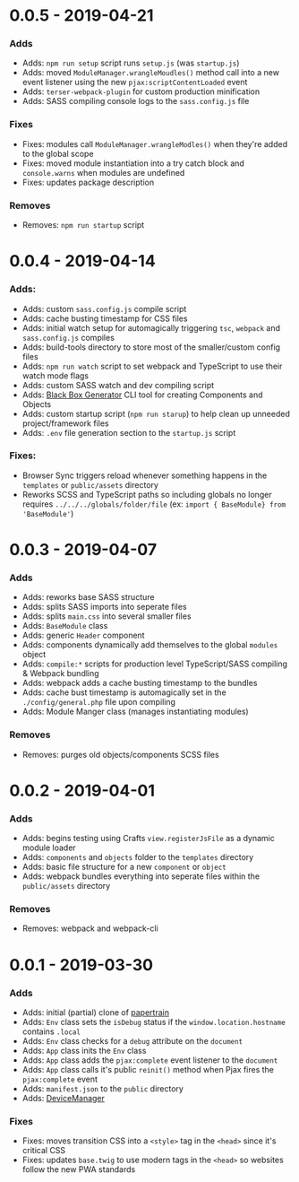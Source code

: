 # 0.0.5 - 2019-04-21

### Adds

- Adds: `npm run setup` script runs `setup.js` (was `startup.js`)
- Adds: moved `ModuleManager.wrangleMoudles()` method call into a new event listener using the new `pjax:scriptContentLoaded` event
- Adds: `terser-webpack-plugin` for custom production minification
- Adds: SASS compiling console logs to the `sass.config.js` file

### Fixes

- Fixes: modules call `ModuleManager.wrangleModles()` when they're added to the global scope
- Fixes: moved module instantiation into a try catch block and `console.warns` when modules are undefined
- Fixes: updates package description

### Removes

- Removes: `npm run startup` script

# 0.0.4 - 2019-04-14

### Adds:

- Adds: custom `sass.config.js` compile script
- Adds: cache busting timestamp for CSS files
- Adds: initial watch setup for automagically triggering `tsc`, `webpack` and `sass.config.js` compiles
- Adds: build-tools directory to store most of the smaller/custom config files
- Adds: `npm run watch` script to set webpack and TypeScript to use their watch mode flags
- Adds: custom SASS watch and dev compiling script
- Adds: [Black Box Generator](https://github.com/codewithkyle/black-box-generator) CLI tool for creating Components and Objects
- Adds: custom startup script (`npm run starup`) to help clean up unneeded project/framework files
- Adds: `.env` file generation section to the `startup.js` script

### Fixes:

- Browser Sync triggers reload whenever something happens in the `templates` or `public/assets` directory
- Reworks SCSS and TypeScript paths so including globals no longer requires `../../../globals/folder/file` (ex: `import { BaseModule} from 'BaseModule'`)

# 0.0.3 - 2019-04-07

### Adds

- Adds: reworks base SASS structure
- Adds: splits SASS imports into seperate files
- Adds: splits `main.css` into several smaller files
- Adds: `BaseModule` class
- Adds: generic `Header` component
- Adds: components dynamically add themselves to the global `modules` object
- Adds: `compile:*` scripts for production level TypeScript/SASS compiling & Webpack bundling
- Adds: webpack adds a cache busting timestamp to the bundles
- Adds: cache bust timestamp is automagically set in the `./config/general.php` file upon compiling
- Adds: Module Manger class (manages instantiating modules)

### Removes

- Removes: purges old objects/components SCSS files

# 0.0.2 - 2019-04-01

### Adds

- Adds: begins testing using Crafts `view.registerJsFile` as a dynamic module loader
- Adds: `components` and `objects` folder to the `templates` directory
- Adds: basic file structure for a new `component` or `object`
- Adds: webpack bundles everything into seperate files within the `public/assets` directory

### Removes

- Removes: webpack and webpack-cli

# 0.0.1 - 2019-03-30

### Adds

- Adds: initial (partial) clone of [papertrain](https://github.com/Pageworks/papertrain)
- Adds: `Env` class sets the `isDebug` status if the `window.location.hostname` contains `.local`
- Adds: `Env` class checks for a `debug` attribute on the `document`
- Adds: `App` class inits the `Env` class
- Adds: `App` class adds the `pjax:complete` event listener to the `document`
- Adds: `App` class calls it's public `reinit()` method when Pjax fires the `pjax:complete` event
- Adds: `manifest.json` to the `public` directory
- Adds: [DeviceManager](https://github.com/codewithkyle/device-manager)

### Fixes

- Fixes: moves transition CSS into a `<style>` tag in the `<head>` since it's critical CSS
- Fixes: updates `base.twig` to use modern tags in the `<head>` so websites follow the new PWA standards
